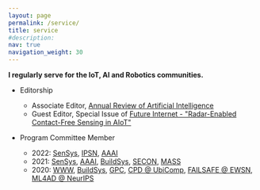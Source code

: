 ```yaml
---
layout: page
permalink: /service/
title: service
#description: 
nav: true
navigation_weight: 30
---
```


**I regularly serve for the IoT, AI and Robotics communities.** 

- Editorship
    - Associate Editor, [Annual Review of Artificial Intelligence](https://www.worldscientific.com/worldscinet/wsarai)
    - Guest Editor, Special Issue of [Future Internet - "Radar-Enabled Contact-Free Sensing in AIoT"](https://www.mdpi.com/journal/futureinternet/special_issues/_aiot)

- Program Committee Member
    - 2022: [SenSys](https://sensys.acm.org/2022/), [IPSN](https://ipsn.acm.org/2022/), [AAAI](https://aaai.org/Conferences/AAAI-22/)
    - 2021: [SenSys](https://sensys2021.dei.uc.pt/), [AAAI](https://aaai.org/Conferences/AAAI-21/), [BuildSys](http://buildsys.acm.org/2021/), [SECON](https://secon2021.ieee-secon.org/), [MASS](https://eng.auburn.edu/conference/ieee-mass2021/)
    - 2020: [WWW](https://www2020.thewebconf.org/), [BuildSys](http://buildsys.acm.org/2020/), [GPC](https://www.gpc2020.cn/index.html), [CPD @ UbiComp](https://ubicomp-cpd.com/), [FAILSAFE @ EWSN](https://wp.doc.ic.ac.uk/failsafe/), [ML4AD @ NeurIPS](https://ml4ad.github.io/)
    <!-- - 2019: [MobiSys - Ph.D Forum ](http://soar.group/mobisys19risingstarsforum/#), [EWSN - Demo/Poster](http://ewsn2019.thss.tsinghua.edu.cn/), [IMC (Shadow)](https://conferences.sigcomm.org/imc/2019), [HAR @ IJCAI](https://sites.google.com/site/zhangleuestc/deep-learning-for-human-activity-recognition), [DATA @ SenSys](https://workshopdata.github.io/DATA2019/), , [CMIoT @ UbiComp](https://cmliot2019.github.io/), [DFHS @ BuildSys](https://dfhs-buildsys.github.io/dfhs2019/), [CPD @ UbiComp](https://ubicomp-cpd.com/)
 -->
- Conference Reviewer
    - 2022: IEEE ICRA
    - 2021: IEEE/CVF CVPR, IEEE ICRA
    - 2020: ACM UbiComp, IEEE/ASME AIM, IEEE CASE, IEEE ICRA 
    - 2019: ACM UbiComp, ACM CHI, IEEE ICC, IJCAI, IEEE IROS

- Journal Reviewer
    - Proceedings of the ACM on Interactive, Mobile, Wearable and Ubiquitous Technologies (IMWUT)
    - IEEE Transactions on Robotics (T-RO)
    - IEEE Transactions on Mobile Computing (TMC)
    - IEEE/ACM Transactions on Networking (TON)
    - ACM Transactions on Sensor Networks (TOSN)
    - IEEE Transactions on Cybernetics (TC-B)
    - IEEE Internet of Things Journal (IoT-J)
    - IEEE Transactions on Intelligent Transportation Systems (TITS)
    - ACM Transactions on Intelligent Systems and Technology 
    - ACM Transactions on Computing for Healthcare
    - IEEE Computational Intelligence Magazine
    - IEEE Pervasive Computing
    - IEEE Robotics and Automation Letters (RA-L)
    - Elsevier Neurocomputing
    - Springer Autonomous Robots
    - MDPI Sensors

- Organization
    - 2021: [SenSys](https://sensys2021.dei.uc.pt/) - Session Chair, [ICRA](https://www.ieee-icra.org/) - Session Chair, [SECON](https://secon2021.ieee-secon.org/) - Session Chair
    - 2020: [BuildSys](http://buildsys.acm.org/2020/) - Publicity Chair, [WWW](https://www2020.thewebconf.org/) - Session Chair, [SenSys PhD Forum](http://sensys.acm.org/2020/dc/) - Panelist
    